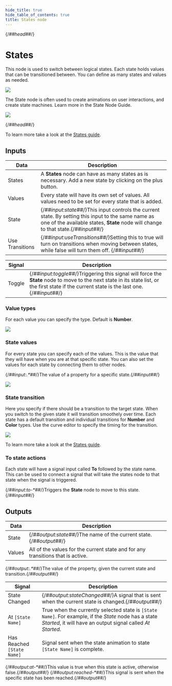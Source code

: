 ```yaml
---
hide_title: true
hide_table_of_contents: true
title: States node
---
```


{/*##head##*/}

# States

This node is used to switch between logical states. Each state holds values that can be transitioned between. You can define as many states and values as needed.

<div className="ndl-image-with-background l">

![](/nodes/utilities/logic/states/states_visual.gif)

</div>

The <span className="ndl-node">State</span> node is often used to create animations on user interactions, and create state machines. Learn more in the State Node Guide.

<div className="ndl-image-with-background l">

![](/nodes/utilities/logic/states/states_node.gif)

</div>

{/*##head##*/}

To learn more take a look at the [States guide](/docs/guides/user-interfaces/states).

## Inputs

| Data                                              | Description                                                                                                                                                                                                         |
| ------------------------------------------------- | ------------------------------------------------------------------------------------------------------------------------------------------------------------------------------------------------------------------- |
| <span className="ndl-data">States</span>          | A **States** node can have as many states as is necessary. Add a new state by clicking on the plus button.                                                                                                          |
| <span className="ndl-data">Values</span>          | Every state will have its own set of values. All values need to be set for every state that is added.                                                                                                               |
| <span className="ndl-data">State</span>           | {/*##input:state##*/}This input controls the current state. By setting this input to the same name as one of the available states, **State** node will change to that state.{/*##input##*/}                                 |
| <span className="ndl-data">Use Transitions</span> | {/*##input:useTransitions##*/}Setting this to <span className="ndl-data">true</span> will turn on transitions when moving between states, while <span className="ndl-data">false</span> will turn them off. {/*##input##*/} |

| Signal                                     | Description                                                                                                                                                                             |
| ------------------------------------------ | --------------------------------------------------------------------------------------------------------------------------------------------------------------------------------------- |
| <span className="ndl-signal">Toggle</span> | {/*##input:toggle##*/}Triggering this signal will force the **State** node to move to the next state in its state list, or the first state if the current state is the last one.{/*##input##*/} |

### Value types

For each value you can specify the type. Default is **Number**.

<div className="ndl-image-with-background">
    <img src="/nodes/animation/states-value-types.png" className="ndl-image small"></img>
</div>

### State values

For every state you can specify each of the values. This is the value that they will have when you are at that specific state. You can also set the values for each state by connecting them to other nodes.

<span className="hidden-props-for-editor">{/*##input:.\*##*/}The value of a property for a specific state.{/*##input##*/}</span>

<div className="ndl-image-with-background">
    <img src="/nodes/animation/state-values.png" className="ndl-image small"></img>
</div>

### State transition

Here you specify if there should be a transition to the target state. When you switch to the given state it will transition smoothely over time. Each state has a default transition and individual transitions for **Number** and **Color** types. Use the curve editor to specify the timing for the transition.

<div className="ndl-image-with-background">
    <img src="/guides/states/change-size-curve.gif" className="ndl-image med"></img>
</div>

To learn more take a look at the [States guide](/docs/guides/user-interfaces/states).

### To state actions

Each state will have a signal input called **To** followed by the state name. This can be used to connect a signal that will take the states node to that state when the signal is triggered.

<span className="hidden-props-for-editor">{/*##input:to-\*##*/}Triggers the **State** node to move to this state.{/*##input##*/}</span>

## Outputs

| Data                                     | Description                                                                     |
| ---------------------------------------- | ------------------------------------------------------------------------------- |
| <span className="ndl-data">State</span>  | {/*##output:state##*/}The name of the current state.{/*##output##*/}                    |
| <span className="ndl-data">Values</span> | All of the values for the current state and for any transitions that is active. |

<span className="hidden-props-for-editor">{/*##output:.\*##*/}The value of the property, given the current state and transition.{/*##output##*/}</span>

| Signal                                                         | Description                                                                                                                                                          |
| -------------------------------------------------------------- | -------------------------------------------------------------------------------------------------------------------------------------------------------------------- |
| <span className="ndl-signal">State Changed</span>              | {/*##output:stateChanged##*/}A signal that is sent when the current state is changed.{/*##output##*/}                                                                        |
| <span className="ndl-signal">At `[State Name]`</span>          | True when the currently selected state is `[State Name]`. For example, if the _State_ node has a state _Started_, it will have an output signal called _At Started_. |
| <span className="ndl-signal">Has Reached `[State Name]`</span> | Signal sent when the state animation to state `[State Name]` is complete.                                                                                            |

<span className="hidden-props-for-editor">{/*##output:at-\*##*/}This value is <span className="ndl-data">true</span> when this state is active, otherwise <span className="ndl-data">false</span>.{/*##output##*/}</span>
<span className="hidden-props-for-editor">{/*##output:reached-\*##*/}This signal is sent when the specific state has been reached.{/*##output##*/}</span>
